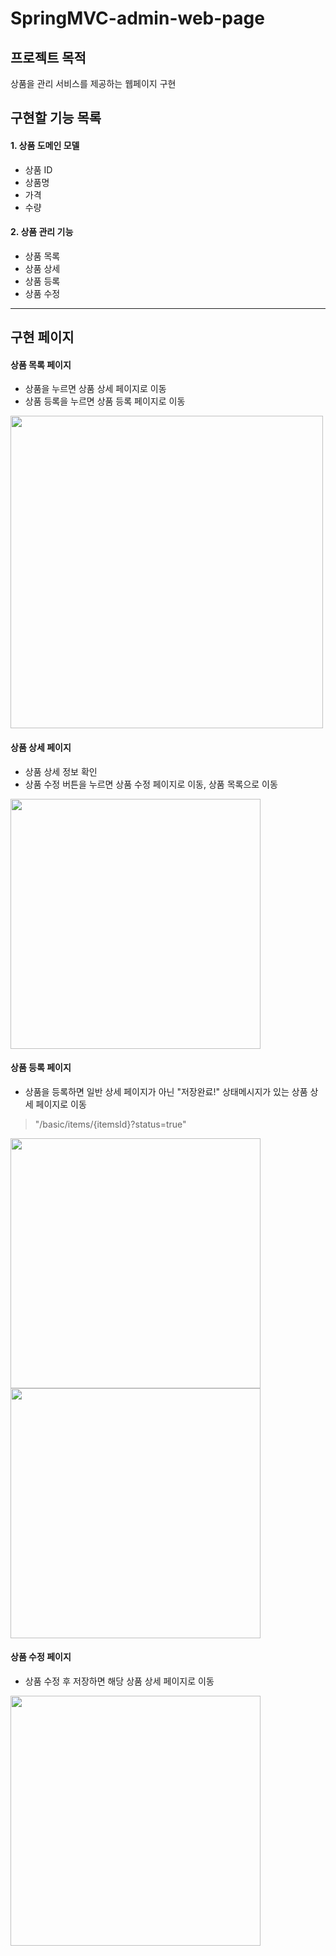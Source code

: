 # SpringMVC-admin-web-page

## 프로젝트 목적
상품을 관리 서비스를 제공하는 웹페이지 구현

## 구현할 기능 목록
#### 1. 상품 도메인 모델
* 상품 ID
* 상품명
* 가격
* 수량
#### 2. 상품 관리 기능
* 상품 목록
* 상품 상세
* 상품 등록
* 상품 수정

----
## 구현 페이지
#### 상품 목록 페이지
* 상품을 누르면 상품 상세 페이지로 이동
* 상품 등록을 누르면 상품 등록 페이지로 이동
<img src="https://user-images.githubusercontent.com/74363918/126291990-308d1ba9-219b-4805-9b2d-7f162da295c1.PNG" width="500">

#### 상품 상세 페이지
* 상품 상세 정보 확인
* 상품 수정 버튼을 누르면 상품 수정 페이지로 이동, 상품 목록으로 이동
<img src="https://user-images.githubusercontent.com/74363918/126291988-cedc1ee8-7e8e-40a6-a47d-f7b83741e649.PNG" width="400">

#### 상품 등록 페이지
* 상품을 등록하면 일반 상세 페이지가 아닌 "저장완료!" 상태메시지가 있는 상품 상세 페이지로 이동 
> "/basic/items/{itemsId}?status=true"

<img src="https://user-images.githubusercontent.com/74363918/126291980-21bc765f-0906-471b-8f42-292fb1f50a83.PNG" width="400"> <img src="https://user-images.githubusercontent.com/74363918/126294490-a2fe8c46-6e86-4e7c-a137-a39931d6e921.PNG" width="400">




#### 상품 수정 페이지
* 상품 수정 후 저장하면 해당 상품 상세 페이지로 이동
<img src="https://user-images.githubusercontent.com/74363918/126291984-857bcae0-da16-475d-b631-e41c468946f3.PNG" width="400">

